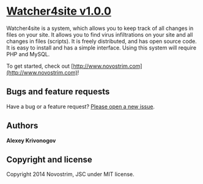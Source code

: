 # [Watcher4site v1.0.0](http://www.novostrim.com)

Watcher4site is a system, which allows you to keep track of all changes in files on your site. It allows you to find virus infiltrations on your site and all changes in files (scripts). It is freely distributed, and has open source code. It is easy to install and has a simple interface. Using this system will require PHP and MySQL.

To get started, check out [http://www.novostrim.com](http://www.novostrim.com)!

## Bugs and feature requests

Have a bug or a feature request? [Please open a new issue](https://github.com/novostrim/watcher4site/issues). 

## Authors

**Alexey Krivonogov**

## Copyright and license

Copyright 2014 Novostrim, JSC under MIT license.

